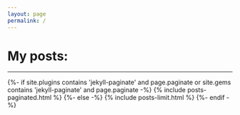 ```yaml
---
layout: page
permalink: /
---
```

<script src="https://polyfill.io/v3/polyfill.min.js?features=es6"></script>
<script type="text/javascript" id="MathJax-script" async
  src="https://cdn.jsdelivr.net/npm/mathjax@3/es5/tex-chtml.js">
</script>

# My posts:
---
<div class="entries-{{ page.entries_layout | default: 'list' }}">
  {%- if site.plugins contains 'jekyll-paginate' and page.paginate or site.gems contains 'jekyll-paginate' and page.paginate -%}
    {% include posts-paginated.html %}
  {%- else -%}
    {% include posts-limit.html %}
  {%- endif -%}
</div>